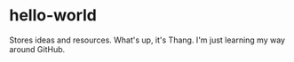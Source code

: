 # hello-world
Stores ideas and resources.
What's up, it's Thang. I'm just learning my way around GitHub.
